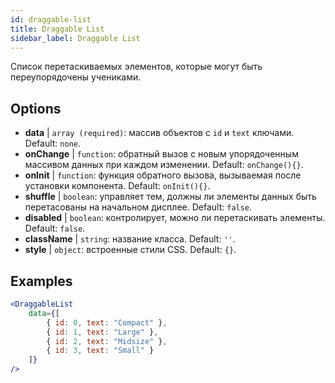 ```yaml
---
id: draggable-list 
title: Draggable List
sidebar_label: Draggable List
---
```


Список перетаскиваемых элементов, которые могут быть переупорядочены учениками.

## Options

* __data__ | `array (required)`: массив объектов с `id` и `text` ключами. Default: `none`.
* __onChange__ | `function`: обратный вызов с новым упорядоченным массивом данных при каждом изменении. Default: `onChange(){}`.
* __onInit__ | `function`: функция обратного вызова, вызываемая после установки компонента. Default: `onInit(){}`.
* __shuffle__ | `boolean`: управляет тем, должны ли элементы данных быть перетасованы на начальном дисплее. Default: `false`.
* __disabled__ | `boolean`: контролирует, можно ли перетаскивать элементы. Default: `false`.
* __className__ | `string`: название класса. Default: `''`.
* __style__ | `object`: встроенные стили CSS. Default: `{}`.


## Examples

```jsx live
<DraggableList
    data={[
        { id: 0, text: "Compact" },
        { id: 1, text: "Large" },
        { id: 2, text: "Midsize" },
        { id: 3, text: "Small" }
    ]}
/>
```

